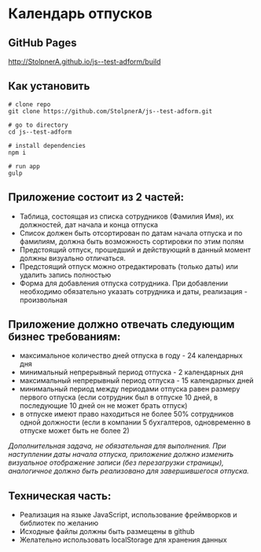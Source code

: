 # Календарь отпусков

## GitHub Pages
http://StolpnerA.github.io/js--test-adform/build

## Как установить

```
# clone repo
git clone https://github.com/StolpnerA/js--test-adform.git

# go to directory
cd js--test-adform

# install dependencies
npm i

# run app
gulp
```

## Приложение состоит из 2 частей:

- Таблица, состоящая из списка сотрудников (Фамилия Имя), их должностей, дат начала и конца отпуска
- Список должен быть отсортирован по датам начала отпуска и по фамилиям, должна быть возможность сортировки по этим полям
- Предстоящий отпуск, прошедший и действующий в данный момент должны визуально отличаться.
- Предстоящий отпуск можно отредактировать (только даты) или удалить запись полностью
- Форма для добавления отпуска сотрудника. При добавлении необходимо обязательно указать сотрудника и даты, реализация - произвольная
 
## Приложение должно отвечать следующим бизнес требованиям:

- максимальное количество дней отпуска в году - 24 календарных дня
- минимальный непрерывный период отпуска - 2 календарных дня
- максимальный непрерывный период отпуска - 15 календарных дней
- минимальный период между периодами отпуска равен размеру первого отпуска (если сотрудник был в отпуске 10 дней, в последующие 10 дней он не может брать отпуск)
- в отпуске имеют право находиться не более 50% сотрудников одной должности (если в компании 5 бухгалтеров, одновременно в отпуске может быть не более 2)

_Дополнительная задача, не обязательная для выполнения. При наступлении даты начала отпуска, приложение должно изменить визуальное отображение записи (без перезагрузки страницы), аналогичное должно быть реализовано для завершившегося отпуска._
 
## Техническая часть:

- Реализация на языке JavaScript, использование фреймворков и библиотек по желанию
- Исходные файлы должны быть размещены в github
- Желательно использовать localStorage для хранения данных
